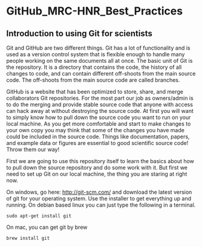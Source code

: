 GitHub_MRC-HNR_Best_Practices
=============================

Introduction to using Git for scientists
----------------------------------------

Git and GitHub are two different things. Git has a lot of functionality and is used as a version control system that is flexible enough to handle many people working on the same documents all at once. The basic unit of Git is the repository. It is a directory that contains the code, the history of all changes to code, and can contain different off-shoots from the main source code. The off-shoots from the main source code are called branches.

GitHub is a website that has been optimized to store, share, and merge collaborators Git repositories. For the most part our job as owners/admin is to do the merging and provide stable source code that anyone with access can hack away at without destroying the source code. At first you will want to simply know how to pull down the source code you want to run on your local machine. As you get more comfortable and start to make changes to your own copy you may think that some of the changes you have made could be included in the source code. Things like documentation, papers, and example data or figures are essential to good scientific source code! Throw them our way!

First we are going to use this repository itself to learn the basics about how to pull down the source repository and do some work with it. But first we need to set up Git on our local machine, the thing you are staring at right now.

On windows, go here: http://git-scm.com/ and download the latest version of git for your operating system. Use the installer to get everything up and running. On debian based linux you can just type the following in a terminal.

``` shell
sudo apt-get install git
```

On mac, you can get git by brew
``` shell
brew install git
```
